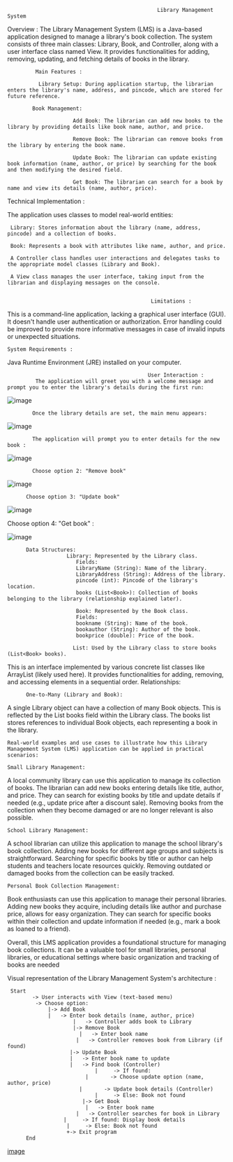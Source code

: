                                                     Library Management System 

Overview :
The Library Management System (LMS) is a Java-based application designed to manage a library's book collection. The system consists of three main classes: Library, Book, and Controller, along with a user interface class named View. It provides functionalities for adding, removing, updating, and fetching details of books in the library.



             Main Features :

              Library Setup: During application startup, the librarian enters the library's name, address, and pincode, which are stored for future reference.

            Book Management:

                         Add Book: The librarian can add new books to the library by providing details like book name, author, and price.

                         Remove Book: The librarian can remove books from the library by entering the book name.

                         Update Book: The librarian can update existing book information (name, author, or price) by searching for the book and then modifying the desired field.

                         Get Book: The librarian can search for a book by name and view its details (name, author, price).



Technical Implementation :

The application uses classes to model real-world entities:

     Library: Stores information about the library (name, address, pincode) and a collection of books.

     Book: Represents a book with attributes like name, author, and price.

     A Controller class handles user interactions and delegates tasks to the appropriate model classes (Library and Book).

     A View class manages the user interface, taking input from the librarian and displaying messages on the console.
     

                                                  Limitations : 
                                                  
This is a command-line application, lacking a graphical user interface (GUI).
It doesn't handle user authentication or authorization.
Error handling could be improved to provide more informative messages in case of invalid inputs or unexpected situations.


    System Requirements :

Java Runtime Environment (JRE) installed on your computer.



                                                                       
                                                 User Interaction :
             The application will greet you with a welcome message and prompt you to enter the library's details during the first run:


![image](https://github.com/Hfhdhfj/Librarymanagementsystem/assets/109065238/e4faecf5-cb75-454b-a00a-941278b2b625)

            Once the library details are set, the main menu appears:

![image](https://github.com/Hfhdhfj/Librarymanagementsystem/assets/109065238/8dc8d292-d1df-435b-8a67-a220b4c925a9)


            The application will prompt you to enter details for the new book :

![image](https://github.com/Hfhdhfj/Librarymanagementsystem/assets/109065238/6381b48f-977b-40ce-900b-98224954d25a)

            Choose option 2: "Remove book"

![image](https://github.com/Hfhdhfj/Librarymanagementsystem/assets/109065238/9e246f91-59f7-4866-876e-ee05b6c90cdc)


          Choose option 3: "Update book"


![image](https://github.com/Hfhdhfj/Librarymanagementsystem/assets/109065238/1c537ac9-2ff9-4855-aacb-0af2ff11cc99)


Choose option 4: "Get book" :


![image](https://github.com/Hfhdhfj/Librarymanagementsystem/assets/109065238/46932006-1416-4a16-a9ae-dd16103a19ae)


          Data Structures:
                       Library: Represented by the Library class.
                          Fields:
                          LibraryName (String): Name of the library.
                          LibraryAddress (String): Address of the library.
                          pincode (int): Pincode of the library's location.
                          books (List<Book>): Collection of books belonging to the library (relationship explained later).

                          Book: Represented by the Book class.
                          Fields:
                          bookname (String): Name of the book.
                          bookauthor (String): Author of the book.
                          bookprice (double): Price of the book.

                         List: Used by the Library class to store books (List<Book> books).
This is an interface implemented by various concrete list classes like ArrayList (likely used here).
It provides functionalities for adding, removing, and accessing elements in a sequential order.
Relationships:

          One-to-Many (Library and Book):
A single Library object can have a collection of many Book objects.
This is reflected by the List<Book> books field within the Library class.
The books list stores references to individual Book objects, each representing a book in the library.







    Real-world examples and use cases to illustrate how this Library Management System (LMS) application can be applied in practical scenarios:

    Small Library Management:
A local community library can use this application to manage its collection of books. The librarian can add new books entering details like title, author, and price. They can search for existing books by title and update details if needed (e.g., update price after a discount sale). Removing books from the collection when they become damaged or are no longer relevant is also possible.

    School Library Management:
A school librarian can utilize this application to manage the school library's book collection. Adding new books for different age groups and subjects is straightforward. Searching for specific books by title or author can help students and teachers locate resources quickly. Removing outdated or damaged books from the collection can be easily tracked.

    Personal Book Collection Management:

Book enthusiasts can use this application to manage their personal libraries. Adding new books they acquire, including details like author and purchase price, allows for easy organization. They can search for specific books within their collection and update information if needed (e.g., mark a book as loaned to a friend).


Overall, this LMS application provides a foundational structure for managing book collections. It can be a valuable tool for small libraries, personal libraries, or educational settings where basic organization and tracking of books are needed









           

Visual representation of the Library Management System's architecture :


     Start
            -> User interacts with View (text-based menu)
             -> Choose option:
                 |-> Add Book
                 |   -> Enter book details (name, author, price)
                         |   -> Controller adds book to Library
                         |-> Remove Book
                           |   -> Enter book name
                          |   -> Controller removes book from Library (if found)
                        |-> Update Book
                        |   -> Enter book name to update
                        |   -> Find book (Controller)
                                |     -> If found:
                             |       -> Choose update option (name, author, price)
                           |       -> Update book details (Controller)
                                |     -> Else: Book not found
                            |-> Get Book
                             |   -> Enter book name
                          |   -> Controller searches for book in Library
                      |     -> If found: Display book details
                       |     -> Else: Book not found
                       +-> Exit program
          End
          
[image](https://github.com/Hfhdhfj/Librarymanagementsystem/assets/109065238/bf828681-80fb-4c25-a61a-0fba241d0265)












